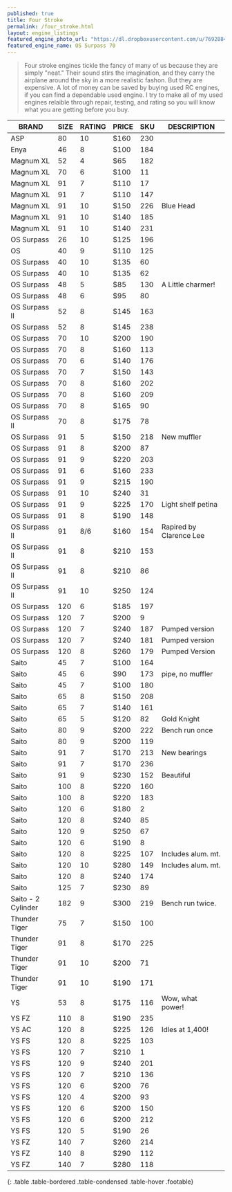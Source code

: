 ```yaml
---
published: true
title: Four Stroke
permalink: /four_stroke.html
layout: engine_listings
featured_engine_photo_url: "https://dl.dropboxusercontent.com/u/76928840/Website%20Photos/featured/4-stroke.jpg"
featured_engine_name: OS Surpass 70
---
```


> Four stroke engines tickle the fancy of many of us because they are simply "neat." Their sound stirs the imagination, and they carry the airplane around the sky in a more realistic fashon.  But they are expensive.  A lot of money can be saved by buying used RC engines, if you can find a dependable used engine. I try to make all of my used engines relaible through repair, testing, and rating so you will know what you are getting before you buy.

BRAND             | SIZE  | RATING | PRICE | SKU   | DESCRIPTION
------------------|-------|--------|-------|-------|---------------------
ASP               | 80    | 10     | $160  | 230   |
Enya              | 46    | 8      | $100  | 184   |                                       
Magnum XL         | 52    | 4      | $65   | 182   |
Magnum XL         | 70    | 6      | $100  | 11    |
Magnum XL         | 91    | 7      | $110  | 17    |
Magnum XL         | 91    | 7      | $110  | 147   |
Magnum XL         | 91    | 10     | $150  | 226   | Blue Head                               
Magnum XL         | 91    | 10     | $140  | 185   |
Magnum XL         | 91    | 10     | $140  | 231   |
OS Surpass        | 26    | 10     | $125  | 196   |                               
OS                | 40    | 9      | $110  | 125   |
OS Surpass        | 40    | 10     | $135  | 60    |
OS Surpass        | 40    | 10     | $135  | 62    |                              
OS Surpass        | 48    | 5      | $85   | 130   | A Little charmer!
OS Surpass        | 48    | 6      | $95   | 80    |                                                            
OS Surpass II     | 52    | 8      | $145  | 163   |
OS Surpass        | 52    | 8      | $145  | 238   |                                  
OS Surpass        | 70    | 10     | $200  | 190   |
OS Surpass        | 70    | 8      | $160  | 113   |
OS Surpass        | 70    | 6      | $140  | 176   |
OS Surpass        | 70    | 7      | $150  | 143   |   
OS Surpass        | 70    | 8      | $160  | 202   |
OS Surpass        | 70    | 8      | $160  | 209   |
OS Surpass        | 70    | 8      | $165  | 90    |
OS Surpass II     | 70    | 8      | $175  | 78    |                           
OS Surpass        | 91    | 5      | $150  | 218   | New muffler
OS Surpass        | 91    | 8      | $200  | 87    |                    
OS Surpass        | 91    | 9      | $220  | 203   |
OS Surpass        | 91    | 6      | $160  | 233   |
OS Surpass        | 91    | 9      | $215  | 190   |
OS Surpass        | 91    | 10     | $240  | 31    |  
OS Surpass        | 91    | 9      | $225  | 170   | Light shelf petina
OS Surpass        | 91    | 8      | $190  | 148   |
OS Surpass II     | 91    | 8/6    | $160  | 154   |Rapired by Clarence Lee
OS Surpass II     | 91    | 8      | $210  | 153   |
OS Surpass II     | 91    | 8      | $210  | 86    |
OS Surpass II     | 91    | 10     | $250  | 124   |
OS Surpass        | 120   | 6      | $185  | 197   |
OS Surpass        | 120   | 7      | $200  | 9     |                           
OS Surpass        | 120   | 7      | $240  | 187   | Pumped version
OS Surpass        | 120   | 7      | $240  | 181   | Pumped version
OS Surpass        | 120   | 8      | $260  | 179   | Pumped Version                        
Saito             | 45    | 7      | $100  | 164   |                           
Saito             | 45    | 6      | $90   | 173   | pipe, no muffler
Saito             | 45    | 7      | $100  | 180   |                             
Saito             | 65    | 8      | $150  | 208   |
Saito             | 65    | 7      | $140  | 161   |                                      
Saito             | 65    | 5      | $120  | 82    | Gold Knight
Saito             | 80    | 9      | $200  | 222   | Bench run once
Saito             | 80    | 9      | $200  | 119   |
Saito             | 91    | 7      | $170  | 213   | New bearings
Saito             | 91    | 7      | $170  | 236   |                                          
Saito             | 91    | 9      | $230  | 152   | Beautiful 
Saito             | 100   | 8      | $220  | 160   |
Saito             | 100   | 8      | $220  | 183   |
Saito             | 120   | 6      | $180  | 2     |
Saito             | 120   | 8      | $240  | 85    |
Saito             | 120   | 9      | $250  | 67    |                                
Saito             | 120   | 6      | $190  | 8     |
Saito             | 120   | 8      | $225  | 107   | Includes alum. mt.
Saito             | 120   | 10     | $280  | 149   | Includes alum. mt.
Saito             | 120   | 8      | $240  | 174   |                                    
Saito             | 125   | 7      | $230  | 89    |                
Saito - 2 Cylinder| 182   | 9      | $300  | 219   | Bench run twice.
Thunder Tiger     | 75    | 7      | $150  | 100   |
Thunder Tiger     | 91    | 8      | $170  | 225   |                        
Thunder Tiger     | 91    | 10     | $200  | 71    |
Thunder Tiger     | 91    | 10     | $190  | 171   |
YS                | 53    | 8      | $175  | 116   | Wow, what power!                                        
YS FZ             | 110   | 8      | $190  | 235   |                                  
YS AC             | 120   | 8      | $225  | 126   | Idles at 1,400!
YS FS             | 120   | 8      | $225  | 103   |
YS FS             | 120   | 7      | $210  | 1     |                                       
YS FS             | 120   | 9      | $240  | 201   |
YS FS             | 120   | 7      | $210  | 136   | 
YS FS             | 120   | 6      | $200  | 76    | 
YS FS             | 120   | 4      | $200  | 93    |                                  
YS FS             | 120   | 6      | $200  | 150   |
YS FS             | 120   | 6      | $200  | 212   |
YS FS             | 120   | 5      | $190  | 26    |
YS FZ             | 140   | 7      | $260  | 214   |
YS FZ             | 140   | 8      | $290  | 112   | 
YS FZ             | 140   | 7      | $280  | 118   |   
{: .table .table-bordered .table-condensed .table-hover .footable}